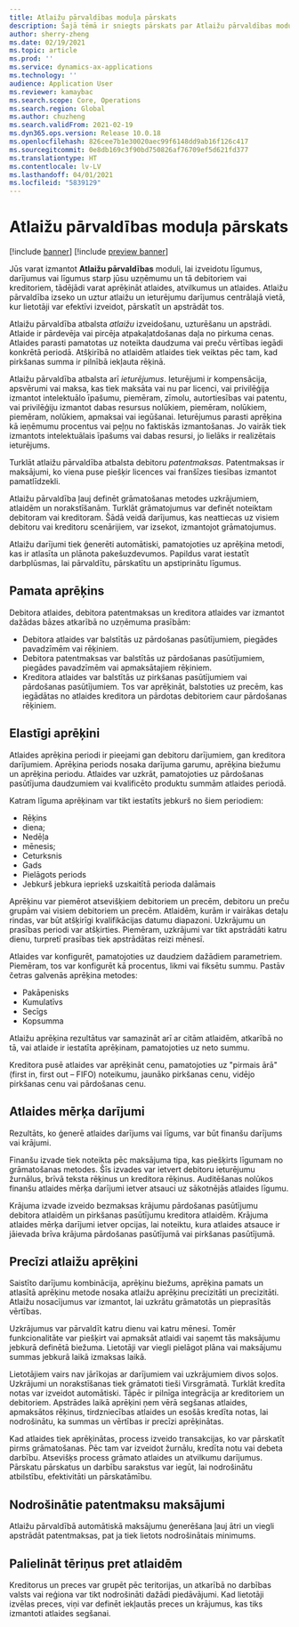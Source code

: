 ```yaml
---
title: Atlaižu pārvaldības moduļa pārskats
description: Šajā tēmā ir sniegts pārskats par Atlaižu pārvaldības moduli Microsoft Dynamics 365 Supply Chain Management.
author: sherry-zheng
ms.date: 02/19/2021
ms.topic: article
ms.prod: ''
ms.service: dynamics-ax-applications
ms.technology: ''
audience: Application User
ms.reviewer: kamaybac
ms.search.scope: Core, Operations
ms.search.region: Global
ms.author: chuzheng
ms.search.validFrom: 2021-02-19
ms.dyn365.ops.version: Release 10.0.18
ms.openlocfilehash: 826cee7b1e30020aec99f6148dd9ab16f126c417
ms.sourcegitcommit: 0e8db169c3f90bd750826af76709ef5d621fd377
ms.translationtype: HT
ms.contentlocale: lv-LV
ms.lasthandoff: 04/01/2021
ms.locfileid: "5839129"
---
```

# <a name="rebate-management-module-overview"></a>Atlaižu pārvaldības moduļa pārskats

[!include [banner](../includes/banner.md)]
[!include [preview banner](../includes/preview-banner.md)]

Jūs varat izmantot **Atlaižu pārvaldības** moduli, lai izveidotu līgumus, darījumus vai līgumus starp jūsu uzņēmumu un tā debitoriem vai kreditoriem, tādējādi varat aprēķināt atlaides, atvilkumus un atlaides. Atlaižu pārvaldība izseko un uztur atlaižu un ieturējumu darījumus centrālajā vietā, kur lietotāji var efektīvi izveidot, pārskatīt un apstrādāt tos.

Atlaižu pārvaldība atbalsta *atlaižu* izveidošanu, uzturēšanu un apstrādi. Atlaide ir pārdevēja vai pircēja atpakaļatdošanas daļa no pirkuma cenas. Atlaides parasti pamatotas uz noteikta daudzuma vai preču vērtības iegādi konkrētā periodā. Atšķirībā no atlaidēm atlaides tiek veiktas pēc tam, kad pirkšanas summa ir pilnībā iekļauta rēķinā.

Atlaižu pārvaldība atbalsta arī *ieturējumus*. Ieturējumi ir kompensācija, apsvērumi vai maksa, kas tiek maksāta vai nu par licenci, vai privilēģija izmantot intelektuālo īpašumu, piemēram, zīmolu, autortiesības vai patentu, vai privilēģiju izmantot dabas resursus nolūkiem, piemēram, nolūkiem, piemēram, nolūkiem, apmaksai vai iegūšanai. Ieturējumus parasti aprēķina kā ieņēmumu procentus vai peļņu no faktiskās izmantošanas. Jo vairāk tiek izmantots intelektuālais īpašums vai dabas resursi, jo lielāks ir realizētais ieturējums.

Turklāt atlaižu pārvaldība atbalsta debitoru *patentmaksas*. Patentmaksas ir maksājumi, ko viena puse piešķir licences vai franšīzes tiesības izmantot pamatlīdzekli.

Atlaižu pārvaldība ļauj definēt grāmatošanas metodes uzkrājumiem, atlaidēm un norakstīšanām. Turklāt grāmatojumus var definēt noteiktam debitoram vai kreditoram. Šādā veidā darījumus, kas neattiecas uz visiem debitoru vai kreditoru scenārijiem, var izsekot, izmantojot grāmatojumus.

Atlaižu darījumi tiek ģenerēti automātiski, pamatojoties uz aprēķina metodi, kas ir atlasīta un plānota pakešuzdevumos. Papildus varat iestatīt darbplūsmas, lai pārvaldītu, pārskatītu un apstiprinātu līgumus.

## <a name="basis-calculation"></a>Pamata aprēķins

Debitora atlaides, debitora patentmaksas un kreditora atlaides var izmantot dažādas bāzes atkarībā no uzņēmuma prasībām:

- Debitora atlaides var balstītās uz pārdošanas pasūtījumiem, piegādes pavadzīmēm vai rēķiniem.
- Debitora patentmaksas var balstītās uz pārdošanas pasūtījumiem, piegādes pavadzīmēm vai apmaksātajiem rēķiniem.
- Kreditora atlaides var balstītās uz pirkšanas pasūtījumiem vai pārdošanas pasūtījumiem. Tos var aprēķināt, balstoties uz precēm, kas iegādātas no atlaides kreditora un pārdotas debitoriem caur pārdošanas rēķiniem.

## <a name="flexible-calculations"></a>Elastīgi aprēķini

Atlaides aprēķina periodi ir pieejami gan debitoru darījumiem, gan kreditora darījumiem. Aprēķina periods nosaka darījuma garumu, aprēķina biežumu un aprēķina periodu. Atlaides var uzkrāt, pamatojoties uz pārdošanas pasūtījuma daudzumiem vai kvalificēto produktu summām atlaides periodā.

Katram līguma aprēķinam var tikt iestatīts jebkurš no šiem periodiem:

- Rēķins
- diena;
- Nedēļa
- mēnesis;
- Ceturksnis
- Gads
- Pielāgots periods
- Jebkurš jebkura iepriekš uzskaitītā perioda dalāmais

Aprēķinu var piemērot atsevišķiem debitoriem un precēm, debitoru un preču grupām vai visiem debitoriem un precēm. Atlaidēm, kurām ir vairākas detaļu rindas, var būt atšķirīgi kvalifikācijas datumu diapazoni. Uzkrājumu un prasības periodi var atšķirties. Piemēram, uzkrājumi var tikt apstrādāti katru dienu, turpretī prasības tiek apstrādātas reizi mēnesī.

Atlaides var konfigurēt, pamatojoties uz daudziem dažādiem parametriem. Piemēram, tos var konfigurēt kā procentus, likmi vai fiksētu summu. Pastāv četras galvenās aprēķina metodes:

- Pakāpenisks
- Kumulatīvs
- Secīgs
- Kopsumma

Atlaižu aprēķina rezultātus var samazināt arī ar citām atlaidēm, atkarībā no tā, vai atlaide ir iestatīta aprēķinam, pamatojoties uz neto summu.

Kreditora pusē atlaides var aprēķināt cenu, pamatojoties uz "pirmais ārā" (first in, first out – FIFO) noteikumu, jaunāko pirkšanas cenu, vidējo pirkšanas cenu vai pārdošanas cenu.

## <a name="rebate-target-transactions"></a>Atlaides mērķa darījumi

Rezultāts, ko ģenerē atlaides darījums vai līgums, var būt finanšu darījums vai krājumi.

Finanšu izvade tiek noteikta pēc maksājuma tipa, kas piešķirts līgumam no grāmatošanas metodes. Šīs izvades var ietvert debitoru ieturējumu žurnālus, brīvā teksta rēķinus un kreditora rēķinus. Auditēšanas nolūkos finanšu atlaides mērķa darījumi ietver atsauci uz sākotnējās atlaides līgumu.

Krājuma izvade izveido bezmaksas krājumu pārdošanas pasūtījumu debitora atlaidēm un pirkšanas pasūtījumu kreditora atlaidēm. Krājuma atlaides mērķa darījumi ietver opcijas, lai noteiktu, kura atlaides atsauce ir jāievada brīva krājuma pārdošanas pasūtījumā vai pirkšanas pasūtījumā.

## <a name="accurate-rebate-calculations"></a>Precīzi atlaižu aprēķini

Saistīto darījumu kombinācija, aprēķinu biežums, aprēķina pamats un atlasītā aprēķinu metode nosaka atlaižu aprēķinu precizitāti un precizitāti. Atlaižu nosacījumus var izmantot, lai uzkrātu grāmatotās un pieprasītās vērtības.

Uzkrājumus var pārvaldīt katru dienu vai katru mēnesi. Tomēr funkcionalitāte var piešķirt vai apmaksāt atlaidi vai saņemt tās maksājumu jebkurā definētā biežuma. Lietotāji var viegli pielāgot plāna vai maksājumu summas jebkurā laikā izmaksas laikā.

Lietotājiem vairs nav jārīkojas ar darījumiem vai uzkrājumiem divos soļos. Uzkrājumi un norakstīšanas tiek grāmatoti tieši Virsgrāmatā. Turklāt kredīta notas var izveidot automātiski. Tāpēc ir pilnīga integrācija ar kreditoriem un debitoriem. Apstrādes laikā aprēķini ņem vērā segšanas atlaides, apmaksātos rēķinus, tirdzniecības atlaides un esošās kredīta notas, lai nodrošinātu, ka summas un vērtības ir precīzi aprēķinātas.

Kad atlaides tiek aprēķinātas, process izveido transakcijas, ko var pārskatīt pirms grāmatošanas. Pēc tam var izveidot žurnālu, kredīta notu vai debeta darbību. Atsevišķs process grāmato atlaides un atvilkumu darījumus. Pārskatu pārskatus un darbību sarakstus var iegūt, lai nodrošinātu atbilstību, efektivitāti un pārskatāmību.

## <a name="guaranteed-royalty-payments"></a>Nodrošinātie patentmaksu maksājumi

Atlaižu pārvaldībā automātiskā maksājumu ģenerēšana ļauj ātri un viegli apstrādāt patentmaksas, pat ja tiek lietots nodrošinātais minimums. 

## <a name="maximizing-spend-versus-rebates"></a>Palielināt tēriņus pret atlaidēm

Kreditorus un preces var grupēt pēc teritorijas, un atkarībā no darbības valsts vai reģiona var tikt nodrošināti dažādi piedāvājumi. Kad lietotāji izvēlas preces, viņi var definēt iekļautās preces un krājumus, kas tiks izmantoti atlaides segšanai.
